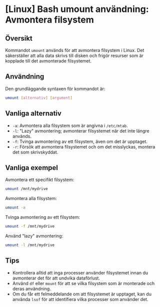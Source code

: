# [Linux] Bash umount användning: Avmontera filsystem

## Översikt
Kommandot `umount` används för att avmontera filsystem i Linux. Det säkerställer att alla data skrivs till disken och frigör resurser som är kopplade till det avmonterade filsystemet.

## Användning
Den grundläggande syntaxen för kommandot är:

```bash
umount [alternativ] [argument]
```

## Vanliga alternativ
- `-a`: Avmontera alla filsystem som är angivna i `/etc/mtab`.
- `-l`: "Lazy" avmontering; avmonterar filsystemet när det inte längre används.
- `-f`: Tvinga avmontering av ett filsystem, även om det är upptaget.
- `-r`: Försök att avmontera filsystemet och om det misslyckas, montera det som skrivskyddat.

## Vanliga exempel
Avmontera ett specifikt filsystem:

```bash
umount /mnt/mydrive
```

Avmontera alla filsystem:

```bash
umount -a
```

Tvinga avmontering av ett filsystem:

```bash
umount -f /mnt/mydrive
```

Använd "lazy" avmontering:

```bash
umount -l /mnt/mydrive
```

## Tips
- Kontrollera alltid att inga processer använder filsystemet innan du avmonterar det för att undvika dataförlust.
- Använd `df` eller `mount` för att se vilka filsystem som är monterade och deras användning.
- Om du får ett felmeddelande om att filsystemet är upptaget, kan du använda `lsof` för att identifiera vilka processer som använder det.